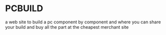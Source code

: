# PCBUILD
a web site to build a pc component by component and where you can share your build and buy all the part at the cheapest merchant site
